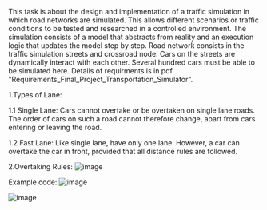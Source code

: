 This task is about the design and implementation of a traffic simulation in which road networks are simulated. This allows different scenarios or traffic conditions to be tested and researched in a controlled environment. The simulation consists of a model that abstracts from reality and an execution logic that updates the model step by step. Road network consists in the traffic simulation streets and crossroad node. Cars on the streets are dynamically interact with each other. Several hundred cars must be able to be simulated here. Details of requirments is in pdf "Requirements_Final_Project_Transportation_Simulator".

1.Types of Lane:

1.1 Single Lane: Cars cannot overtake or be overtaken on single lane roads. The order of cars on such a road cannot therefore change, apart from cars entering or leaving the road. 

1.2 Fast Lane: Like single lane, have only one lane. However, a car can overtake the car in front, provided that all distance rules are followed.

2.Overtaking Rules:
![image](https://github.com/user-attachments/assets/1725fc75-d5a8-4e27-8f35-2d4f3fe44aaf)

Example code:
![image](https://github.com/user-attachments/assets/7e15d7ec-5bc4-46f3-835e-7a4eac83be9c)

![image](https://github.com/user-attachments/assets/197eb574-193f-4fd3-8881-ccc85163a755)
